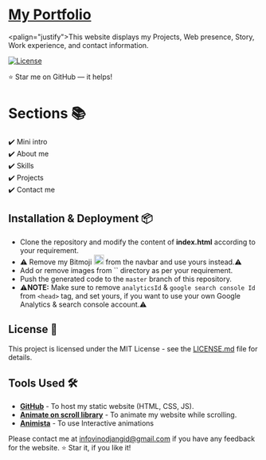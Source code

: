 # <a href="https://github.com/Chaitukarpurapu" target="_blank">My Portfolio</a>
<palign="justify">This website displays my Projects, Web presence, Story, Work experience, and contact information.</p>


<a href=""><img alt="License" src="http://img.shields.io/:license-mit-blue.svg?style=flat-square?style=flat-square" /></a>



:star: Star me on GitHub — it helps!

# Sections 📚

✔️ Mini intro\
✔️ About me \
✔️ Skills\
✔️ Projects\
✔️ Contact me

## Installation & Deployment 📦
- Clone the repository and modify the content of <b>index.html</b> according to your requirement.
- ⚠️ Remove my Bitmoji <img src="" width="20px"> from the navbar and use yours instead.⚠️
- Add or remove images from `` directory as per your requirement.
- Push the generated code to the `master` branch of this repository.
- ⚠️<b>NOTE:</b> Make sure to remove `analyticsId` & `google search console Id` from `<head>` tag, and set yours, if you want to use your own Google Analytics & search console account.⚠️


## License 📄
This project is licensed under the MIT License - see the [LICENSE.md](./LICENSE) file for details.

## Tools Used 🛠️
* [<b>GitHub</b>](https://github.com/) - To host my static website (HTML, CSS, JS).
* [<b>Animate on scroll library</b>]() - To animate my website while scrolling.
* [<b>Animista</b>]() - To use Interactive animations


Please contact me at infovinodjangid@gmail.com if you have any feedback for the website. :star: Star it, if you like it!
